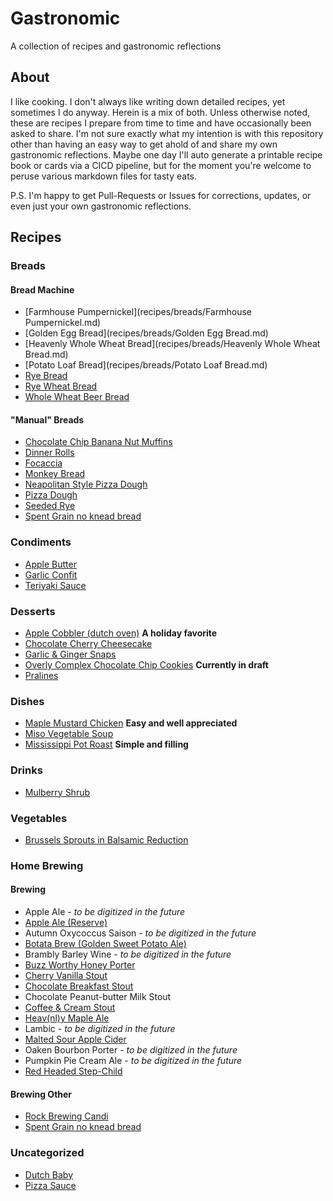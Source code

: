 # Gastronomic

A collection of recipes and gastronomic reflections

## About

I like cooking. I don't always like writing down detailed recipes, yet sometimes I do anyway. Herein is a mix of both. Unless otherwise noted, these are recipes I prepare from time to time and have occasionally been asked to share. I'm not sure exactly what my intention is with this repository other than having an easy way to get ahold of and share my own gastronomic reflections. Maybe one day I'll auto generate a printable recipe book or cards via a CICD pipeline, but for the moment you're welcome to peruse various markdown files for tasty eats.

P.S. I'm happy to get Pull-Requests or Issues for corrections, updates, or even just your own gastronomic reflections.

## Recipes

### Breads

#### Bread Machine

- [Farmhouse Pumpernickel](recipes/breads/Farmhouse Pumpernickel.md)
- [Golden Egg Bread](recipes/breads/Golden Egg Bread.md)
- [Heavenly Whole Wheat Bread](recipes/breads/Heavenly Whole Wheat Bread.md)
- [Potato Loaf Bread](recipes/breads/Potato Loaf Bread.md)
- [Rye Bread](recipes/breads/RyeBread.md)
- [Rye Wheat Bread](recipes/breads/RyeWheatBread.md)
- [Whole Wheat Beer Bread](recipes/breads/WholeWheatBeerBread.md)

#### "Manual" Breads

- [Chocolate Chip Banana Nut Muffins](recipes/breads/ChocolateChipBananaNutMuffins.md)
- [Dinner Rolls](recipes/breads/DinnerRolls.md)
- [Focaccia](recipes/breads/Focaccia.md)
- [Monkey Bread](recipes/breads/MonkeyBread.md)
- [Neapolitan Style Pizza Dough](recipes/breads/NeapolitanStylePizzaDough.md)
- [Pizza Dough](recipes/breads/PizzaDough.md)
- [Seeded Rye](recipes/breads/SeededRye.md)
- [Spent Grain no knead bread](recipes\breads\Spent_Grain_no_knead_bread.md)

### Condiments

- [Apple Butter](recipes/condiments/AppleButter.md)
- [Garlic Confit](recipes/condiments/GarlicConfit.md)
- [Teriyaki Sauce](recipes/condiments/TeriyakiSauce.md)

### Desserts

- [Apple Cobbler (dutch oven)](recipes/desserts/AppleCobbler.md) **A holiday favorite**
- [Chocolate Cherry Cheesecake](recipes/desserts/ChocolateCherryCheesecake.md)
- [Garlic & Ginger Snaps](recipes/desserts/GarlicGingerSnaps.md)
- [Overly Complex Chocolate Chip Cookies](recipes/desserts/OverlyComplexChocolateChipCookies.md) **Currently in draft**
- [Pralines](recipes/desserts/Pralines.md)

### Dishes

- [Maple Mustard Chicken](recipes/dishes/MapleMustardChicken.md) **Easy and well appreciated**
- [Miso Vegetable Soup](recipes/dishes/MisoSoup.md)
- [Mississippi Pot Roast](recipes/dishes/MississippiPotRoast.md) **Simple and filling**

### Drinks

- [Mulberry Shrub](recipes/drinks/MulberryShrub.md)

### Vegetables

- [Brussels Sprouts in Balsamic Reduction](recipes/vegetables/BrusselSproutsinBalsamicReduction.md)

### Home Brewing

#### Brewing

- Apple Ale - _to be digitized in the future_
- [Apple Ale (Reserve)](brewing\beer\Apple_Ale_(Reserve).md)
- Autumn Oxycoccus Saison - _to be digitized in the future_
- [Botata Brew (Golden Sweet Potato Ale)](brewing\beer\Botata_Brew_(Golden_Sweet_Potato_Ale).md)
- Brambly Barley Wine - _to be digitized in the future_
- [Buzz Worthy Honey Porter](brewing\beer\Buzz_Worthy_Honey_Porter.md)
- [Cherry Vanilla Stout](brewing\beer\Cherry_Vanilla_Stout.md)
- [Chocolate Breakfast Stout](brewing\beer\Chocolate_Breakfast_Stout.md)
- Chocolate Peanut-butter Milk Stout
- [Coffee & Cream Stout](brewing\beer\Coffee_&_Cream_Stout.md)
- [Heav(nl)y Maple Ale](brewing\beer\Heav(nl)y_Maple_Ale.md)
- Lambic - _to be digitized in the future_
- [Malted Sour Apple Cider](brewing\beer\Malted_Sour_Apple_Cider.md)
- Oaken Bourbon Porter - _to be digitized in the future_
- Pumpkin Pie Cream Ale - _to be digitized in the future_
- [Red Headed Step-Child](brewing\beer\Red_Headed_Step-Child.md)

#### Brewing Other

- [Rock Brewing Candi](brewing\beer\Rock_Brewing_Candi.md)
- [Spent Grain no knead bread](recipes\breads\Spent_Grain_no_knead_bread.md)

### Uncategorized

- [Dutch Baby](recipes/other/DutchBaby.md)
- [Pizza Sauce](recipes/other/PizzaSauce.md)

